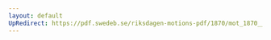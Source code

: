 ```yaml
---
layout: default
UpRedirect: https://pdf.swedeb.se/riksdagen-motions-pdf/1870/mot_1870__ak__00066.pdf
---
```


